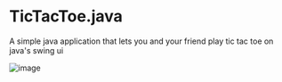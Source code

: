 # TicTacToe.java

A simple java application that lets you and your friend play tic tac toe on java's swing ui

![image](https://github.com/Mahas1/TicTacToe.java/assets/121922820/78978678-43c1-444d-9340-a81ee045ea43)

